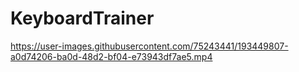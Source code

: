 # KeyboardTrainer

https://user-images.githubusercontent.com/75243441/193449807-a0d74206-ba0d-48d2-bf04-e73943df7ae5.mp4


